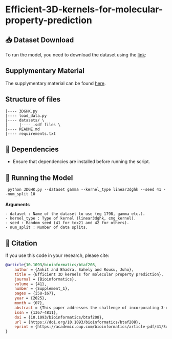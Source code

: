# Efficient-3D-kernels-for-molecular-property-prediction 

## 📥 Dataset Download 
To run the model, you need to download the dataset using the [link](https://drive.google.com/drive/folders/1jW6Dz8wzTAipr_5852uM9yZObBn0S8OH?usp=sharing):

## Supplymentary Material
The supplymentary material can be found [here](https://drive.google.com/file/d/11oOnCy-pxiRGAnfZZXyJiMVCMGgumKex/view?usp=drive_link).


## Structure of files
```
|---- 3DGHK.py       
|---- load_data.py     
|---- datasets/ \
│     |---- .sdf files \
|---- README.md                    
|---- requirements.txt    
```
## 🔧 Dependencies
* Ensure that dependencies are installed before running the script.

## 🚀 Running the Model

` python 3DGHK.py --dataset gamma --kernel_type linear3dghk --seed 41 --num_split 10`\
\
 **Arguments**
 ```
- dataset : Name of the dataset to use (eg 1798, gamma etc.).
- kernel_type : Type of kernel (linear3dghk, cmg_kernel).
- seed : Random seed (41 for tox21 and 42 for others).
- num_split : Number of data splits.
```
## 📝 Citation

If you use this code in your research, please cite:  

```bibtex
@article{10.1093/bioinformatics/btaf208,
    author = {Ankit and Bhadra, Sahely and Rousu, Juho},
    title = {Efficient 3D kernels for molecular property prediction},
    journal = {Bioinformatics},
    volume = {41},
    number = {Supplement_1},
    pages = {i58-i67},
    year = {2025},
    month = {07},
    abstract = {This paper addresses the challenge of incorporating 3-dimensional (3D) structural information in graph kernels for machine learning-based virtual screening, a crucial task in drug discovery. Existing kernels that capture 3D        information often suffer from high computational complexity, which limits their scalability.To overcome this, we propose the 3D chain motif graph kernel, which effectively integrates essential 3D structural properties—bond length, bond        angle, and torsion angle—within the three-hop neighborhood of each atom in a molecule. In addition, we introduce a more computationally efficient variant, the 3D graph hopper kernel (3DGHK), which reduces the complexity from the state-of-     the-art O(n6) (for the 3D pharmacophore kernel) to O(n2(m+log(n)+δ2+dT6)). Here, n is the number of nodes, T is the highest degree of the node, m is the number of edges, δ is the diameter of the graph, and d is the dimension of the            attributes of the nodes. We conducted experiments on 21 datasets, demonstrating that 3DGHK outperforms other state-of-the-art 2D and 3D graph kernels, but it also surpasses deep learning models in classification accuracy, offering a           powerful and scalable solution for virtual screening tasks.Our code is publicly available at https://github.com/SantaAnkit/Efficient-3D-kernels-for-molecular-property-prediction.git.},
    issn = {1367-4811},
    doi = {10.1093/bioinformatics/btaf208},
    url = {https://doi.org/10.1093/bioinformatics/btaf208},
    eprint = {https://academic.oup.com/bioinformatics/article-pdf/41/Supplement\_1/i58/63745297/btaf208.pdf},
}
```
